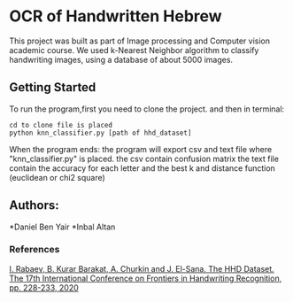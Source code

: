 # OCR of Handwritten Hebrew 
This project was built as part of Image processing and Computer vision academic course.
We used k-Nearest Neighbor algorithm to classify handwriting images, using a database of about 5000 images.

## Getting Started
To run the program,first you need to clone the project.
and then in terminal:
```
cd to clone file is placed
python knn_classifier.py [path of hhd_dataset]
```
When the program ends:
	the program will export csv and text file where "knn_classifier.py" is placed.
	the csv contain confusion matrix
	the text file contain the accuracy for each letter and the best k and distance function (euclidean or chi2 square)

## Authors:
*Daniel Ben Yair
*Inbal Altan

### References
[I. Rabaev, B. Kurar Barakat, A. Churkin and J. El-Sana. The HHD Dataset. The 17th
International Conference on Frontiers in Handwriting Recognition, pp. 228-233, 2020](https://www.researchgate.net/publication/343880780_The_HHD_Dataset)